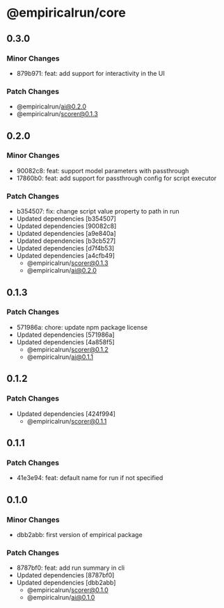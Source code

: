 # @empiricalrun/core

## 0.3.0

### Minor Changes

- 879b971: feat: add support for interactivity in the UI

### Patch Changes

- @empiricalrun/ai@0.2.0
- @empiricalrun/scorer@0.1.3

## 0.2.0

### Minor Changes

- 90082c8: feat: support model parameters with passthrough
- 17860b0: feat: add support for passthrough config for script executor

### Patch Changes

- b354507: fix: change script value property to path in run
- Updated dependencies [b354507]
- Updated dependencies [90082c8]
- Updated dependencies [a9e840a]
- Updated dependencies [b3cb527]
- Updated dependencies [d7f4b53]
- Updated dependencies [a4cfb49]
  - @empiricalrun/scorer@0.1.3
  - @empiricalrun/ai@0.2.0

## 0.1.3

### Patch Changes

- 571986a: chore: update npm package license
- Updated dependencies [571986a]
- Updated dependencies [4a858f5]
  - @empiricalrun/scorer@0.1.2
  - @empiricalrun/ai@0.1.1

## 0.1.2

### Patch Changes

- Updated dependencies [424f994]
  - @empiricalrun/scorer@0.1.1

## 0.1.1

### Patch Changes

- 41e3e94: feat: default name for run if not specified

## 0.1.0

### Minor Changes

- dbb2abb: first version of empirical package

### Patch Changes

- 8787bf0: feat: add run summary in cli
- Updated dependencies [8787bf0]
- Updated dependencies [dbb2abb]
  - @empiricalrun/scorer@0.1.0
  - @empiricalrun/ai@0.1.0

